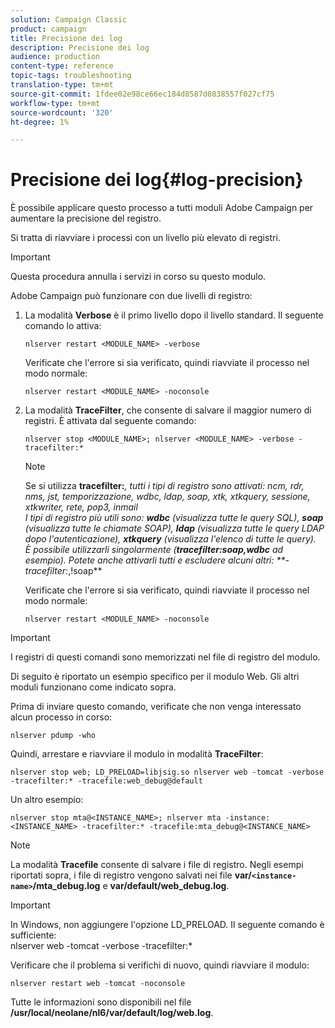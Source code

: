 ```yaml
---
solution: Campaign Classic
product: campaign
title: Precisione dei log
description: Precisione dei log
audience: production
content-type: reference
topic-tags: troubleshooting
translation-type: tm+mt
source-git-commit: 1fdee02e98ce66ec184d8587d0838557f027cf75
workflow-type: tm+mt
source-wordcount: '320'
ht-degree: 1%

---
```



# Precisione dei log{#log-precision}

È possibile applicare questo processo a tutti  moduli Adobe Campaign per aumentare la precisione del registro.

Si tratta di riavviare i processi con un livello più elevato di registri.

>[!IMPORTANT]
>
>Questa procedura annulla i servizi in corso su questo modulo.

 Adobe Campaign può funzionare con due livelli di registro:

1. La modalità **Verbose** è il primo livello dopo il livello standard. Il seguente comando lo attiva:

   ```
   nlserver restart <MODULE_NAME> -verbose 
   ```

   Verificate che l&#39;errore si sia verificato, quindi riavviate il processo nel modo normale:

   ```
   nlserver restart <MODULE_NAME> -noconsole
   ```

1. La modalità **TraceFilter**, che consente di salvare il maggior numero di registri. È attivata dal seguente comando:

   ```
   nlserver stop <MODULE_NAME>; nlserver <MODULE_NAME> -verbose -tracefilter:*
   ```

   >[!NOTE]
   >
   >Se si utilizza **tracefilter:***, tutti i tipi di registro sono attivati: ncm, rdr, nms, jst, temporizzazione, wdbc, ldap, soap, xtk, xtkquery, sessione, xtkwriter, rete, pop3, inmail\
   I tipi di registro più utili sono: **wdbc** (visualizza tutte le query SQL), **soap** (visualizza tutte le chiamate SOAP), **ldap** (visualizza tutte le query LDAP dopo l&#39;autenticazione), **xtkquery** (visualizza l&#39;elenco di tutte le query).\
   È possibile utilizzarli singolarmente (**tracefilter:soap,wdbc** ad esempio). Potete anche attivarli tutti e escludere alcuni altri: **-tracefilter:*,!soap**

   Verificate che l&#39;errore si sia verificato, quindi riavviate il processo nel modo normale:

   ```
   nlserver restart <MODULE_NAME> -noconsole
   ```

>[!IMPORTANT]
I registri di questi comandi sono memorizzati nel file di registro del modulo.

Di seguito è riportato un esempio specifico per il modulo Web. Gli altri moduli funzionano come indicato sopra.

Prima di inviare questo comando, verificate che non venga interessato alcun processo in corso:

```
nlserver pdump -who
```

Quindi, arrestare e riavviare il modulo in modalità **TraceFilter**:

```
nlserver stop web; LD_PRELOAD=libjsig.so nlserver web -tomcat -verbose -tracefilter:* -tracefile:web_debug@default
```

Un altro esempio:

```
nlserver stop mta@<INSTANCE_NAME>; nlserver mta -instance:<INSTANCE_NAME> -tracefilter:* -tracefile:mta_debug@<INSTANCE_NAME>
```

>[!NOTE]
La modalità **Tracefile** consente di salvare i file di registro. Negli esempi riportati sopra, i file di registro vengono salvati nei file **var/`<instance-name>`/mta_debug.log** e **var/default/web_debug.log**.

>[!IMPORTANT]
In Windows, non aggiungere l&#39;opzione LD_PRELOAD. Il seguente comando è sufficiente:\
nlserver web -tomcat -verbose -tracefilter:*

Verificare che il problema si verifichi di nuovo, quindi riavviare il modulo:

```
nlserver restart web -tomcat -noconsole
```

Tutte le informazioni sono disponibili nel file **/usr/local/neolane/nl6/var/default/log/web.log**.
